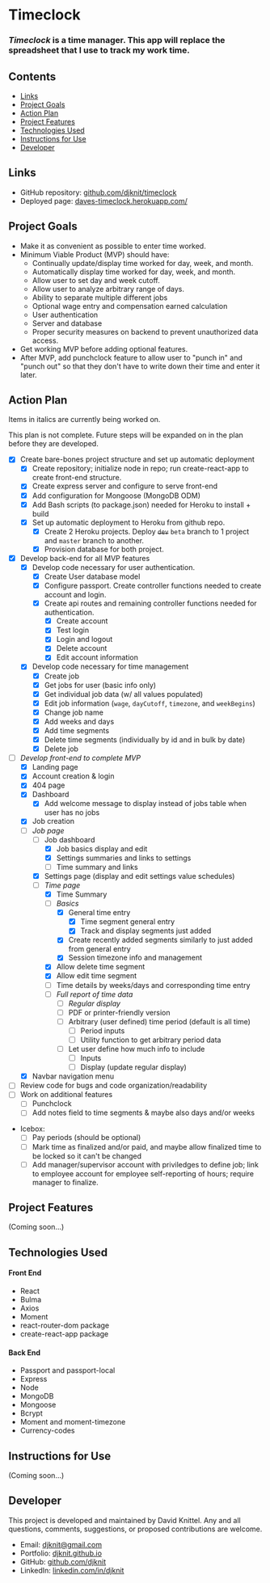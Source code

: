 # Timeclock

### _Timeclock_ is a time manager. This app will replace the spreadsheet that I use to track my work time.

## Contents
* [Links](#links)
* [Project Goals](#project-goals)
* [Action Plan](#action-plan)
* [Project Features](#project-features)
* [Technologies Used](#technologies-used)
* [Instructions for Use](#instructions-for-use)
* [Developer](#developer)

## Links
* GitHub repository: [github.com/djknit/timeclock](https://github.com/djknit/timeclock)
* Deployed page: [daves-timeclock.herokuapp.com/](https://daves-timeclock.herokuapp.com/)

## Project Goals
* Make it as convenient as possible to enter time worked.
* Minimum Viable Product (MVP) should have:
  * Continually update/display time worked for day, week, and month.
  * Automatically display time worked for day, week, and month.
  * Allow user to set day and week cutoff.
  * Allow user to analyze arbitrary range of days.
  * Ability to separate multiple different jobs
  * Optional wage entry and compensation earned calculation
  * User authentication
  * Server and database
  * Proper security measures on backend to prevent unauthorized data access.
* Get working MVP before adding optional features.
* After MVP, add punchclock feature to allow user to "punch in" and "punch out" so that they don't have to write down their time and enter it later.

## Action Plan
Items in italics are currently being worked on.

This plan is not complete. Future steps will be expanded on in the plan before they are developed. 

* [x] Create bare-bones project structure and set up automatic deployment
  * [x] Create repository; initialize node in repo; run create-react-app to create front-end structure.
  * [x] Create express server and configure to serve front-end
  * [x] Add configuration for Mongoose (MongoDB ODM)
  * [x] Add Bash scripts (to package.json) needed for Heroku to install + build
  * [x] Set up automatic deployment to Heroku from github repo.
    * [x] Create 2 Heroku projects. Deploy ~~`dev`~~ `beta` branch to 1 project and `master` branch to another.
    * [x] Provision database for both project.
* [x] Develop back-end for all MVP features
  * [x] Develop code necessary for user authentication.
    * [x] Create User database model
    * [x] Configure passport. Create controller functions needed to create account and login.
    * [x] Create api routes and remaining controller functions needed for authentication.
      * [x] Create account
      * [x] Test login
      * [x] Login and logout
      * [x] Delete account
      * [x] Edit account information
  * [x] Develop code necessary for time management
    * [x] Create job
    * [x] Get jobs for user (basic info only)
    * [x] Get individual job data (w/ all values populated)
    * [x] Edit job information (`wage`, `dayCutoff`, `timezone`, and `weekBegins`)
    * [x] Change job name
    * [x] Add weeks and days
    * [x] Add time segments
    * [x] Delete time segments (individually by id and in bulk by date)
    * [x] Delete job
* [ ] _Develop front-end to complete MVP_
  * [x] Landing page
  * [x] Account creation & login
  * [x] 404 page
  * [x] Dashboard
    * [x] Add welcome message to display instead of jobs table when user has no jobs
  * [x] Job creation
  * [ ] _Job page_
    * [ ] Job dashboard
      * [x] Job basics display and edit
      * [x] Settings summaries and links to settings
      * [ ] Time summary and links
    * [x] Settings page (display and edit settings value schedules)
    * [ ] _Time page_
      * [x] Time Summary
      * [ ] _Basics_
        * [x] General time entry
          * [x] Time segment general entry
          * [x] Track and display segments just added
        * [x] Create recently added segments similarly to just added from general entry
        * [x] Session timezone info and management
      * [x] Allow delete time segment
      * [x] Allow edit time segment
      * [ ] Time details by weeks/days and corresponding time entry
      * [ ] _Full report of time data_
        * [ ] _Regular display_
        * [ ] PDF or printer-friendly version
        * [ ] Arbitrary (user defined) time period (default is all time)
          * [ ] Period inputs
          * [ ] Utility function to get arbitrary period data
        * [ ] Let user define how much info to include
          * [ ] Inputs
          * [ ] Display (update regular display)
  * [x] Navbar navigation menu
  
* [ ] Review code for bugs and code organization/readability
* [ ] Work on additional features
  * [ ] Punchclock
  * [ ] Add notes field to time segments & maybe also days and/or weeks
  
* Icebox:
  * [ ] Pay periods (should be optional)
  * [ ] Mark time as finalized and/or paid, and maybe allow finalized time to be locked so it can't be changed
  * [ ] Add manager/supervisor account with priviledges to define job; link to employee account for employee self-reporting of hours; require manager to finalize.

## Project Features
(Coming soon...)

## Technologies Used
#### Front End
* React
* Bulma
* Axios
* Moment
* react-router-dom package
* create-react-app package

#### Back End
* Passport and passport-local
* Express
* Node
* MongoDB
* Mongoose
* Bcrypt
* Moment and moment-timezone
* Currency-codes

## Instructions for Use
(Coming soon...)

## Developer
This project is developed and maintained by David Knittel. Any and all questions, comments, suggestions, or proposed contributions are welcome.
* Email: [djknit@gmail.com](mailto:djknit@gmail.com)
* Portfolio: [djknit.github.io](https://djknit.github.io/)
* GitHub: [github.com/djknit](https://github.com/djknit)
* LinkedIn: [linkedin.com/in/djknit](https://www.linkedin.com/in/djknit/)
